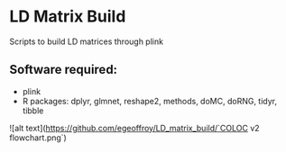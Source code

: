 # LD Matrix Build
Scripts to build LD matrices through plink 

## Software required:
- plink
- R packages: dplyr, glmnet, reshape2, methods, doMC, doRNG, tidyr, tibble

![alt text](https://github.com/egeoffroy/LD_matrix_build/`COLOC v2 flowchart.png`)
